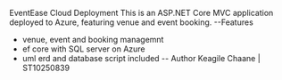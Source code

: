 EventEase Cloud Deployment
This is an ASP.NET Core MVC application deployed to Azure, featuring venue and event booking.
--Features
- venue, event and booking managemnt
- ef core with SQL server on Azure
- uml erd and database script included
-- Author
  Keagile Chaane | ST10250839
